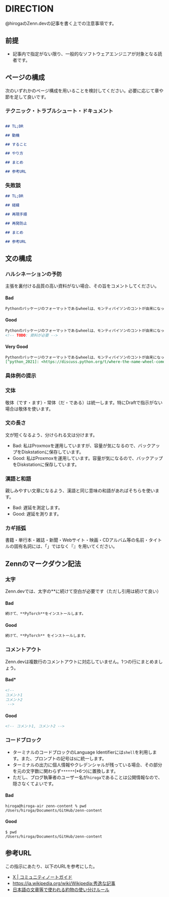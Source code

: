 # DIRECTION

@hirogaのZenn.devの記事を書く上での注意事項です。

## 前提

- 記事内で指定がない限り、一般的なソフトウェアエンジニアが対象となる読者です。

## ページの構成

次のいずれかのページ構成を用いることを検討してください。必要に応じて章や節を足して良いです。

### テクニック・トラブルシュート・ドキュメント

```md

## TL;DR

## 動機

## すること

## やり方

## まとめ

## 参考URL
```

### 失敗談

```md
## TL;DR

## 経緯

## 再現手順

## 再発防止

## まとめ

## 参考URL
```

## 文の構成

### ハルシネーションの予防

主張を裏付ける品質の高い資料がない場合、その旨をコメントしてください。

#### Bad

```md
Pythonのパッケージのフォーマットであるwheelは、モンティパイソンのコントが由来になっています。
```

#### Good

```md
Pythonのパッケージのフォーマットであるwheelは、モンティパイソンのコントが由来になっています。
<!-- TODO: 資料が必要 -->
```

#### Very Good

```md
Pythonのパッケージのフォーマットであるwheelは、モンティパイソンのコントが由来になっています。[^python_2021]
[^python_2021]: <https://discuss.python.org/t/where-the-name-wheel-comes-from/6708>
```

### 具体例の提示

### 文体

敬体（です・ます）・常体（だ・である）は統一します。特にDraftで指示がない場合は敬体を使います。

### 文の長さ

文が短くなるよう、分けられる文は分けます。

- Bad: 私はProxmoxを運用していますが、容量が気になるので、バックアップをDiskstationに保存しています。
- Good: 私はProxmoxを運用しています。容量が気になるので、バックアップをDiskstationに保存しています。

### 漢語と和語

親しみやすい文章になるよう、漢語と同じ意味の和語があればそちらを使います。

- Bad: 遅延を測定します。
- Good: 遅延を測ります。

### カギ括弧

書籍・単行本・雑誌・新聞・Webサイト・映画・CDアルバム等の名前・タイトルの固有名詞には、「」ではなく『』を用いてください。

## Zennのマークダウン記法

### 太字

Zenn.devでは、太字の**に続けて空白が必要です（ただし引用は続けて良い）

#### Bad

```md
続けて、**PyTorch**をインストールします。
```

#### Good

```md
続けて、**PyTorch** をインストールします。
```

### コメントアウト

Zenn.devは複数行のコメントアウトに対応していません。1つの行にまとめましょう。

#### Bad*

```md
<!-- 
コメント1
コメント2
 -->
```

#### Good

```md
<!-- コメント1, コメント2 -->
```

### コードブロック

- ターミナルのコードブロックのLanguage Identifierには`shell`を利用します。また、プロンプトの記号は`$`に統一します。
- ターミナルの出力に個人情報やクレデンシャルが残っている場合、その部分を元の文字数に関わらず`******`(*6つ)に置換します。
- ただし、ブログ執筆者のユーザー名が`hiroga`であることは公開情報なので、隠さなくてよいです。

#### Bad

```terminal
hiroga@hiroga-air zenn-content % pwd
/Users/hiroga/Documents/GitHub/zenn-content
```

#### Good

```shell
$ pwd
/Users/hiroga/Documents/GitHub/zenn-content
```

## 参考URL

この指示にあたり、以下のURLを参考にした。

- [X | コミュニティノートガイド](https://communitynotes.x.com/guide/ja/contributing/examples)
- <https://ja.wikipedia.org/wiki/Wikipedia:秀逸な記事>
- [日本語の文章等で使われる約物の使い分けルール](https://jp-college.com/cat_japanese05/20220224/)
